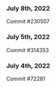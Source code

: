 ### July 8th, 2022

Commit #230507

### July 5th, 2022

Commit #314353


### July 4th, 2022

Commit #72281
